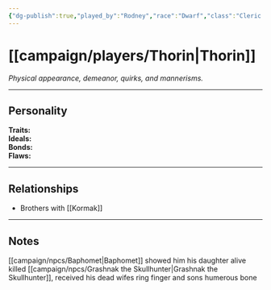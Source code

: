 ```yaml
---
{"dg-publish":true,"played_by":"Rodney","race":"Dwarf","class":"Cleric - War Domain","level":7,"alignment":null,"background":null,"role":null,"status":null,"current_location":null,"affiliation":["[[campaign/players/Kormak\|Kormak]]"],"first_appearance":null,"notes":null,"tags":["character","player"],"permalink":"/campaign/players/thorin/","dgPassFrontmatter":true,"noteIcon":"","created":"2025-10-26T09:02:09.860-07:00","updated":"2025-10-27T13:40:22.107-07:00"}
---
```



# [[campaign/players/Thorin\|Thorin]]
*Physical appearance, demeanor, quirks, and mannerisms.*

---

## Personality
**Traits:**  
**Ideals:**  
**Bonds:**  
**Flaws:**  

---

## Relationships
- Brothers with [[Kormak]]

---

## Notes
[[campaign/npcs/Baphomet\|Baphomet]] showed him his daughter alive
killed [[campaign/npcs/Grashnak the Skullhunter\|Grashnak the Skullhunter]], received his dead wifes ring finger and sons humerous bone

